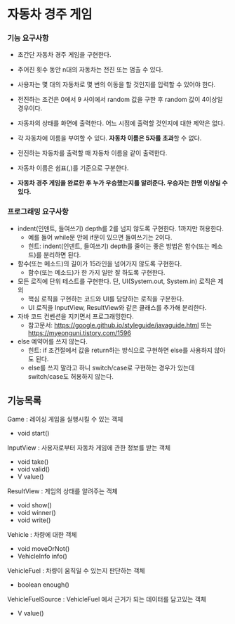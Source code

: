 # 자동차 경주 게임

### 기능 요구사항

- 초간단 자동차 경주 게임을 구현한다.

- 주어진 횟수 동안 n대의 자동차는 전진 또는 멈출 수 있다.
- 사용자는 몇 대의 자동차로 몇 번의 이동을 할 것인지를 입력할 수 있어야 한다.
- 전진하는 조건은 0에서 9 사이에서 random 값을 구한 후 random 값이 4이상일 경우이다.
- 자동차의 상태를 화면에 출력한다. 어느 시점에 출력할 것인지에 대한 제약은 없다.
- 각 자동차에 이름을 부여할 수 있다. **자동차 이름은 5자를 초과**할 수 없다.
- 전진하는 자동차를 출력할 때 자동차 이름을 같이 출력한다.
- 자동차 이름은 쉼표(,)를 기준으로 구분한다.
- **자동차 경주 게임을 완료한 후 누가 우승했는지를 알려준다. 우승자는 한명 이상일 수 있다.**



### 프로그래밍 요구사항

- indent(인덴트, 들여쓰기) depth를 2를 넘지 않도록 구현한다. 1까지만 허용한다.
  - 예를 들어 while문 안에 if문이 있으면 들여쓰기는 2이다.
  - 힌트: indent(인덴트, 들여쓰기) depth를 줄이는 좋은 방법은 함수(또는 메소드)를 분리하면 된다.
- 함수(또는 메소드)의 길이가 15라인을 넘어가지 않도록 구현한다.
  - 함수(또는 메소드)가 한 가지 일만 잘 하도록 구현한다.
- 모든 로직에 단위 테스트를 구현한다. 단, UI(System.out, System.in) 로직은 제외
  - 핵심 로직을 구현하는 코드와 UI를 담당하는 로직을 구분한다.
  - UI 로직을 InputView, ResultView와 같은 클래스를 추가해 분리한다.
- 자바 코드 컨벤션을 지키면서 프로그래밍한다.
  - 참고문서: https://google.github.io/styleguide/javaguide.html 또는 https://myeonguni.tistory.com/1596
- else 예약어를 쓰지 않는다.
  - 힌트: if 조건절에서 값을 return하는 방식으로 구현하면 else를 사용하지 않아도 된다.
  - else를 쓰지 말라고 하니 switch/case로 구현하는 경우가 있는데 switch/case도 허용하지 않는다.



## 기능목록

Game : 레이싱 게임을 실행시킬 수 있는 객체

* void start()

InputView<V> : 사용자로부터 자동차 게임에 관한 정보를 받는 객체

* void take()
* void valid()
* V value()

ResultView : 게임의 상태를 알려주는 객체

* void show()
* void winner()
* void write()

Vehicle : 차량에 대한 객체

* void moveOrNot()
* VehicleInfo info()

VehicleFuel : 차량이 움직일 수 있는지 판단하는 객체

* boolean enough()

VehicleFuelSource<V> : VehicleFuel 에서 근거가 되는 데이터를 담고있는 객체

* V value()